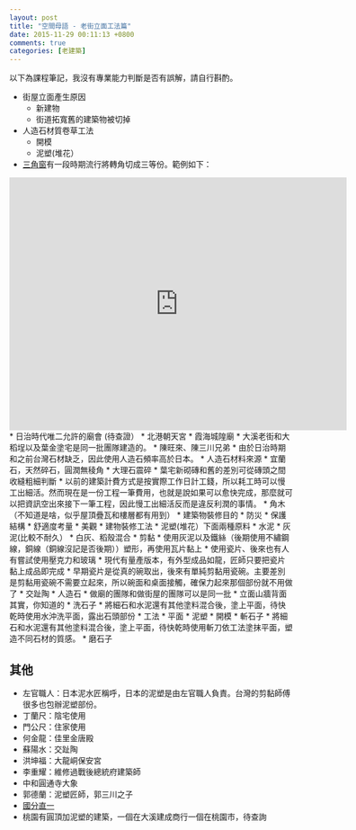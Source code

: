 ```yaml
---
layout: post
title: "空間母語 - 老街立面工法篇"
date: 2015-11-29 00:11:13 +0800
comments: true
categories: [老建築]
---
```


以下為課程筆記，我沒有專業能力判斷是否有誤解，請自行斟酌。

* 街屋立面產生原因
    * 新建物
    * 街道拓寬舊的建築物被切掉
* 人造石材質卷草工法
    * 開模
    * 泥塑(堆花）
* [三角窗](https://zh.wikipedia.org/zh-tw/%E4%B8%89%E8%A7%92%E7%AA%97)有一段時期流行將轉角切成三等份。範例如下：
<iframe src="https://www.google.com/maps/embed?pb=!1m0!3m2!1sen!2stw!4v1448805405994!6m8!1m7!1snHu2mYfzaDlINYr4ESvzIA!2m2!1d25.05902974020674!2d121.512159091819!3f128.17169937491852!4f29.63316041627023!5f0.7820865974627469" width="600" height="450" frameborder="0" style="border:0" allowfullscreen></iframe>
* 日治時代唯二允許的廟會 (待查證）
    * 北港朝天宮
    * 霞海城隍廟
* 大溪老街和大稻埕以及葉金塗宅是同一批團隊建造的。
    * 陳旺來、陳三川兄弟
* 由於日治時期和之前台灣石材缺乏，因此使用人造石頻率高於日本。
* 人造石材料來源
    * 宜蘭石，天然碎石，圓潤無稜角
    * 大理石震碎
* 葉宅新砌磚和舊的差別可從磚頭之間收縫粗細判斷
* 以前的建築計費方式是按實際工作日計工錢，所以耗工時可以慢工出細活。然而現在是一份工程一筆費用，也就是說如果可以愈快完成，那麼就可以把資訊空出來接下一筆工程，因此慢工出細活反而是違反利潤的事情。
* 角木（不知道是啥，似乎屋頂疊瓦和樓層都有用到）
* 建築物裝修目的
    * 防災
    * 保護結構
    * 舒適度考量
    * 美觀
* 建物裝修工法
    * 泥塑(堆花）下面兩種原料
        * 水泥
        * 灰泥(比較不耐久）
            * 白灰、稻殼混合
    * 剪黏
        * 使用灰泥以及鐵絲（後期使用不繡鋼線，銅線（銅線沒記是否後期））塑形，再使用瓦片黏上
        * 使用瓷片、後來也有人有嘗試使用壓克力和玻璃
        * 現代有量產版本，有外型成品如龍，匠師只要把瓷片黏上成品即完成
        * 早期瓷片是從真的碗取出，後來有單純剪黏用瓷碗。主要差別是剪黏用瓷碗不需要立起來，所以碗面和桌面接觸，確保力起來那個部份就不用做了
    * 交趾陶
    * 人造石
        * 做廟的團隊和做街屋的團隊可以是同一批
        * 立面山牆背面其實，你知道的
        * 洗石子
            * 將細石和水泥還有其他塗料混合後，塗上平面，待快乾時使用水沖洗平面，露出石頭部份
            * 工法
                * 平面
                * 泥塑
                * 開模
        * 斬石子
            * 將細石和水泥還有其他塗料混合後，塗上平面，待快乾時使用斬刀依工法塗抹平面，塑造不同石材的質感。
        * 磨石子

## 其他
* 左官職人：日本泥水匠稱呼，日本的泥塑是由左官職人負責。台灣的剪黏師傅很多也包辦泥塑部份。
* 丁蘭尺：陰宅使用
* 門公尺：住家使用
* 何金龍：佳里金唐殿
* 蘇陽水：交趾陶
* 洪坤福：大龍峒保安宮
* 李重耀：維修過戰後總統府建築師
* 中和圓通寺大象
* 郭德蘭：泥塑匠師，郭三川之子
* [國分直一](https://zh.wikipedia.org/zh-tw/%E5%9C%8B%E5%88%86%E7%9B%B4%E4%B8%80)
* 桃園有圓頂加泥塑的建築，一個在大溪建成商行一個在桃園市，待查詢
